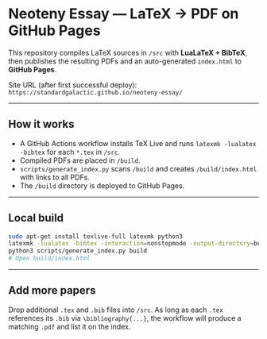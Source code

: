 # Neoteny Essay — LaTeX → PDF on GitHub Pages

This repository compiles LaTeX sources in `/src` with **LuaLaTeX + BibTeX**, then publishes the resulting PDFs and an auto-generated `index.html` to **GitHub Pages**.

Site URL (after first successful deploy):  
`https://standardgalactic.github.io/neoteny-essay/`

---

## How it works

- A GitHub Actions workflow installs TeX Live and runs `latexmk -lualatex -bibtex` for each `*.tex` in `/src`.
- Compiled PDFs are placed in `/build`.
- `scripts/generate_index.py` scans `/build` and creates `/build/index.html` with links to all PDFs.
- The `/build` directory is deployed to GitHub Pages.

---

## Local build

```bash
sudo apt-get install texlive-full latexmk python3
latexmk -lualatex -bibtex -interaction=nonstopmode -output-directory=build src/neoteny_extended.tex
python3 scripts/generate_index.py build
# Open build/index.html
```

---

## Add more papers

Drop additional `.tex` and `.bib` files into `/src`. As long as each `.tex` references its `.bib` via `\bibliography{...}`, the workflow will produce a matching `.pdf` and list it on the index.
